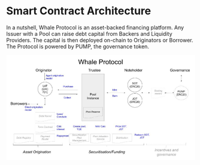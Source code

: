 # Smart Contract Architecture

In a nutshell, Whale Protocol is an asset-backed financing platform. Any Issuer with a Pool can raise debt capital from Backers and Liquidity Providers. The capital is then deployed on-chain to Originators or Borrower. The Protocol is powered by PUMP, the governance token.

![](<../.gitbook/assets/Whale Protocol whitepaper.jpg>)
